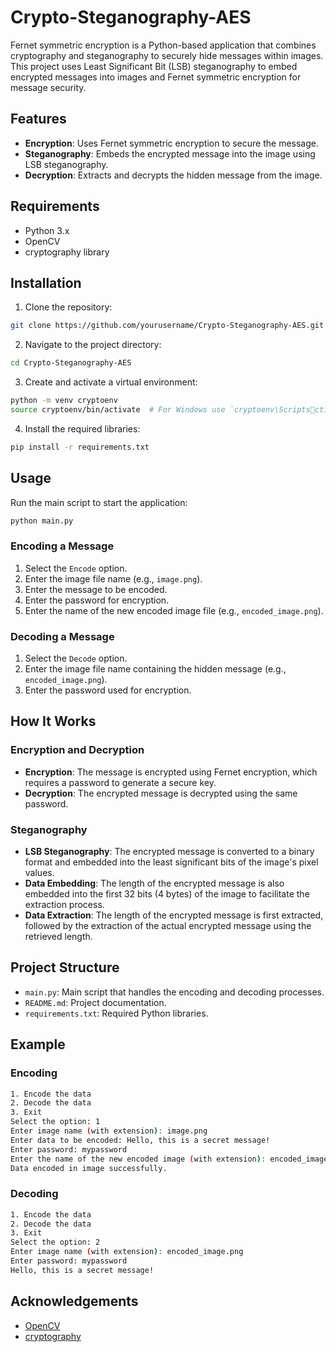 
# Crypto-Steganography-AES

Fernet symmetric encryption is a Python-based application that combines cryptography and steganography to securely hide messages within images. This project uses Least Significant Bit (LSB) steganography to embed encrypted messages into images and Fernet symmetric encryption for message security.

## Features

- **Encryption**: Uses Fernet symmetric encryption to secure the message.
- **Steganography**: Embeds the encrypted message into the image using LSB steganography.
- **Decryption**: Extracts and decrypts the hidden message from the image.

## Requirements

- Python 3.x
- OpenCV
- cryptography library

## Installation

1. Clone the repository:

```sh
git clone https://github.com/yourusername/Crypto-Steganography-AES.git
```

2. Navigate to the project directory:

```sh
cd Crypto-Steganography-AES
```

3. Create and activate a virtual environment:

```sh
python -m venv cryptoenv
source cryptoenv/bin/activate  # For Windows use `cryptoenv\Scriptsctivate`
```

4. Install the required libraries:

```sh
pip install -r requirements.txt
```

## Usage

Run the main script to start the application:

```sh
python main.py
```

### Encoding a Message

1. Select the `Encode` option.
2. Enter the image file name (e.g., `image.png`).
3. Enter the message to be encoded.
4. Enter the password for encryption.
5. Enter the name of the new encoded image file (e.g., `encoded_image.png`).

### Decoding a Message

1. Select the `Decode` option.
2. Enter the image file name containing the hidden message (e.g., `encoded_image.png`).
3. Enter the password used for encryption.

## How It Works

### Encryption and Decryption

- **Encryption**: The message is encrypted using Fernet encryption, which requires a password to generate a secure key.
- **Decryption**: The encrypted message is decrypted using the same password.

### Steganography

- **LSB Steganography**: The encrypted message is converted to a binary format and embedded into the least significant bits of the image's pixel values.
- **Data Embedding**: The length of the encrypted message is also embedded into the first 32 bits (4 bytes) of the image to facilitate the extraction process.
- **Data Extraction**: The length of the encrypted message is first extracted, followed by the extraction of the actual encrypted message using the retrieved length.

## Project Structure

- `main.py`: Main script that handles the encoding and decoding processes.
- `README.md`: Project documentation.
- `requirements.txt`: Required Python libraries.

## Example

### Encoding

```sh
1. Encode the data
2. Decode the data
3. Exit
Select the option: 1
Enter image name (with extension): image.png
Enter data to be encoded: Hello, this is a secret message!
Enter password: mypassword
Enter the name of the new encoded image (with extension): encoded_image.png
Data encoded in image successfully.
```

### Decoding

```sh
1. Encode the data
2. Decode the data
3. Exit
Select the option: 2
Enter image name (with extension): encoded_image.png
Enter password: mypassword
Hello, this is a secret message!
```


## Acknowledgements

- [OpenCV](https://opencv.org/)
- [cryptography](https://cryptography.io/)
